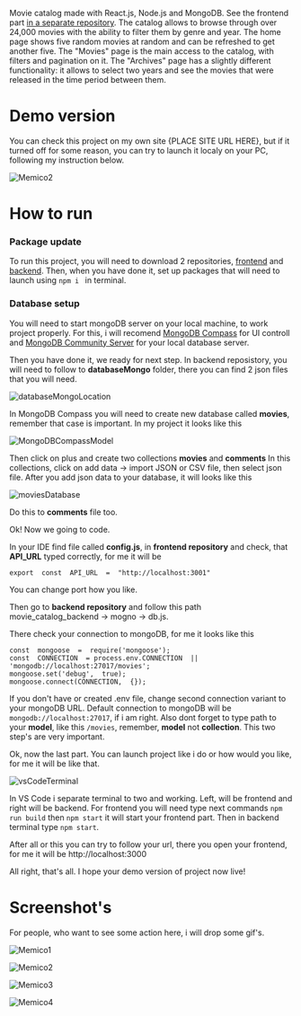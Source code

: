
Movie catalog made with React.js, Node.js and MongoDB. See the frontend part [in a separate repository](https://github.com/vpast/movie_catalog_backend.git). The catalog allows to browse through over 24,000 movies with the ability to filter them by genre and year. The home page shows five random movies at random and can be refreshed to get another five. The "Movies" page is the main access to the catalog, with filters and pagination on it. The "Archives" page has a slightly different functionality: it allows to select two years and see the movies that were released in the time period between them.

# Demo version
You can check this project on my own site {PLACE SITE URL HERE}, but if it turned off for some reason, you can try to launch it localy on your PC, following my instruction below.

![Memico2](https://i.imgur.com/LRDSjT9.gif)

# How to run

### Package update

To run this project, you will need to download 2 repositories, [frontend](https://github.com/vpast/movie_catalog_frontend) and [backend](https://github.com/vpast/movie_catalog_backend). Then, when you have done it, set up packages that will need to launch using ```npm i ``` in terminal.

### Database setup

You will need to start mongoDB server on your local machine, to work project properly. For this, i will recomend [MongoDB Compass](https://www.mongodb.com/try/download/shell) for UI controll and [MongoDB Community Server](https://www.mongodb.com/try/download/community) for your local database server.

Then you have done it, we ready for next step. In backend reposistory, you will need to follow to **databaseMongo** folder, there you can find 2 json files that you will need. 

![databaseMongoLocation](https://i.imgur.com/nDmuGEp.png)

In MongoDB Compass you will need to create new database called **movies**, remember that case is important. In my project it looks like this

![MongoDBCompassModel](https://i.imgur.com/0cgcjeg.png)

Then click on plus and create two collections **movies** and **comments**
In this collections, click on add data -> import JSON or CSV file, then select json file. After you add json data to your database, it will looks like this

![moviesDatabase](https://i.imgur.com/ZXN9cM2.png)

Do this to **comments** file too.

Ok! Now we going to code.

In your IDE find file called **config.js**, in **frontend repository** and check, that **API_URL** typed correctly, for me it will be

```export  const  API_URL  =  "http://localhost:3001" ```

You can change port how you like. 

Then go to **backend repository** and follow this path movie_catalog_backend -> mogno -> db.js.

There check your connection to mongoDB, for me it looks like this

```
const  mongoose  =  require('mongoose');
const  CONNECTION  = process.env.CONNECTION  ||  'mongodb://localhost:27017/movies';
mongoose.set('debug',  true);
mongoose.connect(CONNECTION,  {});
```

If you don't have or created .env file, change second connection variant to your mongoDB URL. Default connection to mongoDB will be ```mongodb://localhost:27017```, if i am right. Also dont forget to type path to your **model**, like this ```/movies```, remember, **model** not **collection**. This two step's are very important.

Ok, now the last part. You can launch project like i do or how would you like, for me it will be like that.

![vsCodeTerminal](https://i.imgur.com/91dX9gt.png)

In VS Code i separate terminal to two and working. Left, will be frontend and right will be backend. For frontend you will need type next commands
```npm run build``` then ```npm start``` it will start your frontend part.
Then in backend terminal type ```npm start```.

After all or this you can try to follow your url, there you open your frontend, for me it will be http://localhost:3000

All right, that's all. I hope your demo version of project now live!

# Screenshot's
For people, who want to see some action here, i will drop some gif's.

![Memico1](https://i.imgur.com/DeKMjg5.gif)

![Memico2](https://i.imgur.com/LRDSjT9.gif)

![Memico3](https://i.imgur.com/By3COM6.gif)

![Memico4](https://i.imgur.com/Sk8L4Rn.gif)
